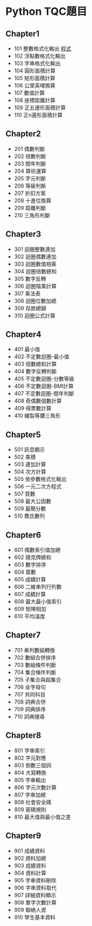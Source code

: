 # Python TQC題目

## Chapter1
- 101 整數格式化輸出  <a href="https://github.com/Neroal/TQC-python-/blob/master/TQC101.py">程式</a>
- 102 浮點數格式化輸出
- 103 字串格式化輸出
- 104 圓形面積計算
- 105 矩形面積計算
- 106 公里英哩換算
- 107 數值計算
- 108 座標距離計算
- 109 正五邊形面積計算
- 110 正n邊形面積計算

## Chapter2
- 201 偶數判斷
- 202 倍數判斷
- 203 閏年判斷
- 204 算術運算
- 205 字元判斷
- 206 等級判斷
- 207 折扣方案
- 208 十進位換算
- 209 距離判斷
- 210 三角形判斷

## Chapter3
- 301 迴圈整數連加
- 302 迴圈偶數連加
- 303 迴圈數值相乘
- 304 迴圈倍數總和
- 305 數字反轉
- 306 迴圈階乘計算
- 307 乘法表
- 308 迴圈位數加總
- 309 存款總額
- 310 迴圈公式計算

## Chapter4
- 401 最小值
- 402 不定數迴圈-最小值
- 403 倍數總和計算
- 404 數字反轉判斷
- 405 不定數迴圈-分數等級
- 406 不定數迴圈-BMI計算
- 407 不定數迴圈-閏年判斷
- 408 奇偶數個數計算
- 409 得票數計算
- 410 繪製等腰三角形

## Chapter5
- 501 訊息顯示
- 502 乘積
- 503 連加計算
- 504 次方計算
- 505 依參數格式化輸出
- 506 一元二次方程式
- 507 質數
- 508 最大公因數
- 509 最簡分數
- 510 費氏數列

## Chapter6
- 601 偶數索引值加總
- 602 撲克牌總和
- 603 數字排序
- 604 眾數
- 605 成績計算
- 606 二維串列行列數
- 607 成績計算
- 608 最大最小值索引
- 609 矩陣相加
- 610 平均溫度

## Chapter7
- 701 串列數組轉換
- 702 數組合併排序
- 703 數組條件判斷
- 704 集合條件判斷
- 705 子集合與超集合
- 706 全字母句
- 707 共同科目
- 708 詞典合併
- 709 詞典排序
- 710 詞典搜尋

## Chapter8
- 801 字串索引
- 802 字元對應
- 803 倒數三個詞
- 804 大寫轉換
- 805 字串輸出
- 806 字元次數計算
- 807 字串加總
- 808 社會安全碼
- 809 密碼規則
- 810 最大值與最小值之差

## Chapter9
- 901 成績資料
- 902 資料加總
- 903 成績資料
- 904 資料計算
- 905 字串資料刪除
- 906 字串資料取代
- 907 詳細資料顯示
- 908 單字次數計算
- 909 聯絡人資
- 910 學生基本資料

